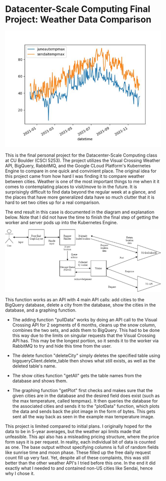 # Datacenter-Scale Computing Final Project: Weather Data Comparison

![Example](https://github.com/Luna-McBride/DSC-Project/blob/main/loadImage.jpg)

This is the final personal project for the Datacenter-Scale Computing class at CU Boulder (CSCI 5253). The project utilizes the Visual Crossing Weather API, BigQuery, RabbitMQ, and the Google CLoud Platform's Kubernetes Engine to compare in one quick and convinient place. The original idea for this project came from how hard I was finding it to compare weather between cities. Weather is one of the most important things to me when it it comes to contemplating places to visit/move to in the future. It is surprisingly difficult to find data beyond the regular week at a glance, and the places that have more generalized data have so much clutter that it is hard to set two cities up for a real comparison. 

The end result in this case is documented in the diagram and explanation below. Note that I did not have the time to finish the final step of getting the worker and server pods up into the Kubernetes Engine.

![Diagram](https://github.com/Luna-McBride/DSC-Project/blob/main/Project-Diagram.drawio%20(1).png)

This function works as an API with 4 main API calls: add cities to the BigQuery database, delete a city from the database, show the cities in the database, and a graphing function. 

* The adding function "pullData" works by doing an API call to the Visual Crossing API for 2 segments of 6 months, cleans up the snow column, combines the two sets, and adds them to BigQuery. This had to be done this way due to the limits on singular requests that the Visual Crossing API has. This may be the longest portion, so it sends it to the worker via RabbitMQ to try and hide this time from the user.

* The delete function "deleteCity" simply deletes the specified table using bigqueryClient.delete_table then shows what still exists, as well as the deleted table's name.

* The show cities function "getAll" gets the table names from the database and shows them.

* The graphing function "getPlot" first checks and makes sure that the given cities are in the database and the desired field does exist (such as the max temperature, called tempmax). It then queries the database for the associated cities and sends it to the "plotData" function, which plots the data and sends back the plot image in the form of bytes. This gets sent all the way back as seen in the example max temperature image.

This project is limited compared to initial plans. I originally hoped for the data to be in 5-year averages, but the weather api limits made that unfeasible. This api also has a misleading pricing structure, where the price form says it is per request. In reality, each individual bit of data is counted as one. The base output without specifying columns is full of random fields like sunrise time and moon phase. These filled up the free daily request count fill up very fast. Yet, despite all of these complaints, this was still better than the other weather API's I tried before this one. In the end it did exactly what I needed to and contained non-US cities like Sendai, hence why I chose it.
